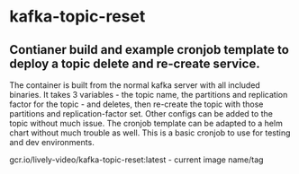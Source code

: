 # kafka-topic-reset

## Contianer build and example cronjob template to deploy a topic delete and re-create service.

The container is built from the normal kafka server with all included binaries.  It takes 3 variables - the topic name, the partitions and replication factor for the topic - and deletes, then re-create the topic with those partitions and replication-factor set.  Other configs can be added to the topic without much issue.  The cronjob template can be adapted to a helm chart without much trouble as well.  This is a basic cronjob to use for testing and dev environments.

 gcr.io/lively-video/kafka-topic-reset:latest - current image name/tag 